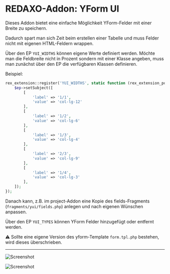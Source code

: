 # REDAXO-Addon: YForm UI

Dieses Addon bietet eine einfache Möglichkeit YForm-Felder mit einer Breite zu speichern.

Dadurch spart man sich Zeit beim erstellen einer Tabelle und muss Felder nicht mit eigenen HTML-Feldern wrappen.

Über den EP `YUI_WIDTHS` können eigene Werte definiert werden.
Möchte man die Feldbreite nicht in Prozent sondern mit einer Klasse angeben, muss man zunächst über den EP die verfügbaren Klassen definieren.

Beispiel:

```php
rex_extension::register('YUI_WIDTHS', static function (rex_extension_point $ep) {
    $ep->setSubject([
        [
            'label' => '1/1',
            'value' => 'col-lg-12'
        ],
        [
            'label' => '1/2',
            'value' => 'col-lg-6'
        ],
        [
            'label' => '1/3',
            'value' => 'col-lg-4'
        ],
        [
            'label' => '2/3',
            'value' => 'col-lg-9'
        ],
        [
            'label' => '1/4',
            'value' => 'col-lg-3'
        ],
    ]);
});
```

Danach kann, z.B. im project-Addon eine Kopie des fields-Fragments (`fragments/yui/fields.php`) anlegen und nach eigenen Wünschen anpassen.

Über den EP `YUI_TYPES` können YForm Felder hinzugefügt oder entfernt werden.

:warning: Sollte eine eigene Version des yform-Template `form.tpl.php` bestehen, wird dieses überschrieben.

---

![Screenshot](https://raw.githubusercontent.com/eaCe/yform_ui/assets/yformui-select.png)


![Screenshot](https://raw.githubusercontent.com/eaCe/yform_ui/assets/yformui.png)
